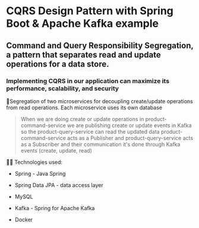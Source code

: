 # CQRS Design Pattern with Spring Boot &amp; Apache Kafka example
## Command and Query Responsibility Segregation, a pattern that separates read and update operations for a data store. 
### Implementing CQRS in our application can maximize its performance, scalability, and security

🚊Segregation of two microservices for decoupling create/update operations from read operations. Each microservice uses its own database

> When we are doing create or update operations in product-command-service we are publishing create or update events in Kafka so the product-query-service can read the updated data
> product-command-service acts as a Publisher and product-query-service acts as a Subscriber and their communication it's done through Kafka events (create, update, read)

👨‍💻 Technologies used:
- Spring - Java Spring
* Spring Data JPA - data access layer
+ MySQL
- Kafka - Spring for Apache Kafka
* Docker





